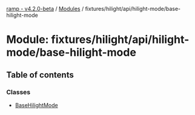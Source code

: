 [ramp - v4.2.0-beta](../README.md) / [Modules](../modules.md) / fixtures/hilight/api/hilight-mode/base-hilight-mode

# Module: fixtures/hilight/api/hilight-mode/base-hilight-mode

## Table of contents

### Classes

- [BaseHilightMode](../classes/fixtures_hilight_api_hilight_mode_base_hilight_mode.BaseHilightMode.md)
